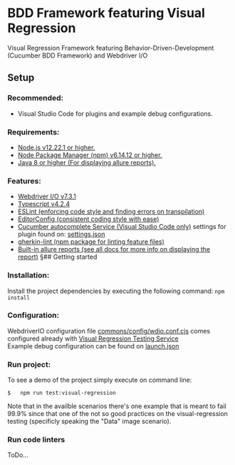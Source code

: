 # BDD Framework featuring Visual Regression
 Visual Regression Framework featuring Behavior-Driven-Development (Cucumber BDD Framework) and Webdriver I/O

## Setup
### Recommended:
- Visual Studio Code for plugins and example debug configurations.
### Requirements:
- [Node.js v12.22.1 or higher.](https://nodejs.org/download/release/v12.22.1/)
- [Node Package Manager (npm) v6.14.12 or higher.](https://nodejs.org/download/release/v12.22.1/)
- [Java 8 or higher (For displaying allure reports).](https://www.oracle.com/java/technologies/javase-jre8-downloads.html)
### Features:
- [Webdriver I/O v7.3.1](https://webdriver.io/docs/gettingstarted)
- [Typescript v4.2.4](https://www.typescriptlang.org/download)
- [ESLint (enforcing code style and finding errors on transpilation)](https://eslint.org/docs/user-guide/getting-started)
- [EditorConfig (consistent coding style with ease)](https://editorconfig.org/)
- [Cucumber autocomplete Service (Visual Studio Code only)](https://github.com/alexkrechik/VSCucumberAutoComplete) settings for plugin found on: [settings.json](.vscode/settings.json)
- [gherkin-lint (npm package for linting feature files)](https://www.npmjs.com/package/gherkin-lint)
- [Built-in allure reports (see all docs for more info on displaying the report)](https://www.npmjs.com/package/@wdio/allure-reporter)
§## Getting started
### Installation:
Install the project dependencies by executing the following command: `npm install`
### Configuration:
WebdriverIO configuration file [commons/config/wdio.conf.cjs](commons/config/wdio.conf.cjs) comes configured already with [Visual Regression Testing Service](https://webdriver.io/docs/wdio-image-comparison-service)
<br>
Example debug configuration can be found on [launch.json](.vscode/launch.json)

### Run project:
To see a demo of the project simply execute on command line:
```
$	npm run test:visual-regression
```
Note that in the availble scenarios there's one example that is meant to fail 99.9% since that one of the not so good practices on the visual-regression testing (specificly speaking the "Data" image scenario).

### Run code linters
ToDo...
